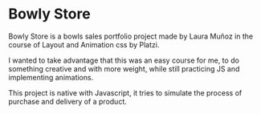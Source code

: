 # Bowly Store
Bowly Store is a bowls sales portfolio project made by Laura Muñoz in the course of Layout and Animation css by Platzi. 

I wanted to take advantage that this was an easy course for me, to do something creative and with more weight, while still practicing JS and implementing animations.

This project is native with Javascript, it tries to simulate the process of purchase and delivery of a product.
